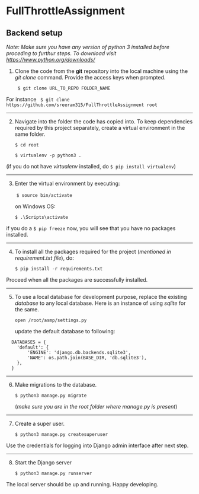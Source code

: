 # FullThrottleAssignment



## Backend setup

*Note: Make sure you have any version of python 3 installed before proceding to  furthur steps. To download visit https://www.python.org/downloads/*



1. Clone the code from the **git** repository into the local machine using the *git clone* command. Provide the access keys when prompted.

   ` $ git clone URL_TO_REPO FOLDER_NAME`

 For instance
  ` $ git clone https://github.com/sreeram315/FullThrottleAssignment root`

------

2. Navigate into the folder the code has copied into. To keep dependencies required by this project separately, create a virtual environment in the same folder.

   `$ cd root`

   `$ virtualenv -p python3 .`

   

(if you do not have *virtualenv* installed, do   `$ pip install virtualenv`)

------

3. Enter the virtual environment by executing:

   ​     `$ source bin/activate`

   on Windows OS:  

   `$ .\Scripts\activate`

if you do a   `$ pip freeze`   now, you will see that you have no packages installed.

------

4. To install all the packages required for the project (*mentioned in requirement.txt file*), do:

   `$ pip install -r requirements.txt`

Proceed when all the packages are successfully installed.

------

5. To use a local database for development purpose, replace the existing *database* to any local database.
   Here is an instance of using *sqlite* for the same.

   `open /root/asmp/settings.py`

   update the default database to following:

```
  DATABASES = {
    'default': {
        'ENGINE': 'django.db.backends.sqlite3',
        'NAME': os.path.join(BASE_DIR, 'db.sqlite3'),
    },
  }
```

------

6. Make migrations to the database.

   `$ python3 manage.py migrate`

    (*make sure you are in the root folder where manage.py is present*)

------



7. Create a super user.

   `$ python3 manage.py createsuperuser`

Use the credentials for logging into Django admin interface after next step.

------

8. Start the Django server

   `$ python3 manage.py runserver`

The local server should be up and running. Happy developing.



